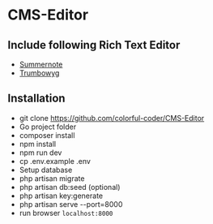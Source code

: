 # CMS-Editor

## Include following Rich Text Editor

- [Summernote](https://summernote.org/)
- [Trumbowyg](https://alex-d.github.io/Trumbowyg/demos/)

## Installation

- git clone https://github.com/colorful-coder/CMS-Editor
- Go project folder
- composer install
- npm install
- npm run dev
- cp .env.example .env
- Setup database
- php artisan migrate
- php artisan db:seed (optional)
- php artisan key:generate
- php artisan serve --port=8000
- run browser `localhost:8000`
